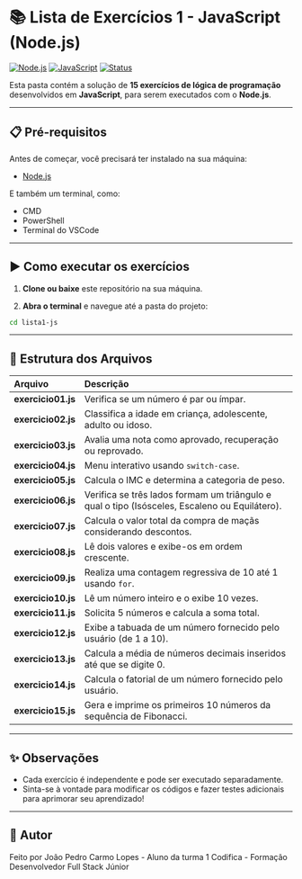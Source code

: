 # 📚 Lista de Exercícios 1 - JavaScript (Node.js)

[![Node.js](https://img.shields.io/badge/Node.js-339933?style=for-the-badge&logo=nodedotjs&logoColor=white)](https://nodejs.org/)
[![JavaScript](https://img.shields.io/badge/JavaScript-F7DF1E?style=for-the-badge&logo=javascript&logoColor=black)](https://developer.mozilla.org/pt-BR/docs/Web/JavaScript)
[![Status](https://img.shields.io/badge/Status-Completo-brightgreen?style=for-the-badge)](#)

Esta pasta contém a solução de **15 exercícios de lógica de programação** desenvolvidos em **JavaScript**, para serem executados com o **Node.js**.

---

## 📋 Pré-requisitos

Antes de começar, você precisará ter instalado na sua máquina:

- [Node.js](https://nodejs.org/)

E também um terminal, como:

- CMD
- PowerShell
- Terminal do VSCode

---

## ▶️ Como executar os exercícios

1. **Clone ou baixe** este repositório na sua máquina.

2. **Abra o terminal** e navegue até a pasta do projeto:

```bash
cd lista1-js
```

---

## 📁 Estrutura dos Arquivos

| Arquivo            | Descrição                                                                                     |
| :----------------- | :-------------------------------------------------------------------------------------------- |
| **exercicio01.js** | Verifica se um número é par ou ímpar.                                                         |
| **exercicio02.js** | Classifica a idade em criança, adolescente, adulto ou idoso.                                  |
| **exercicio03.js** | Avalia uma nota como aprovado, recuperação ou reprovado.                                      |
| **exercicio04.js** | Menu interativo usando `switch-case`.                                                         |
| **exercicio05.js** | Calcula o IMC e determina a categoria de peso.                                                |
| **exercicio06.js** | Verifica se três lados formam um triângulo e qual o tipo (Isósceles, Escaleno ou Equilátero). |
| **exercicio07.js** | Calcula o valor total da compra de maçãs considerando descontos.                              |
| **exercicio08.js** | Lê dois valores e exibe-os em ordem crescente.                                                |
| **exercicio09.js** | Realiza uma contagem regressiva de 10 até 1 usando `for`.                                     |
| **exercicio10.js** | Lê um número inteiro e o exibe 10 vezes.                                                      |
| **exercicio11.js** | Solicita 5 números e calcula a soma total.                                                    |
| **exercicio12.js** | Exibe a tabuada de um número fornecido pelo usuário (de 1 a 10).                              |
| **exercicio13.js** | Calcula a média de números decimais inseridos até que se digite 0.                            |
| **exercicio14.js** | Calcula o fatorial de um número fornecido pelo usuário.                                       |
| **exercicio15.js** | Gera e imprime os primeiros 10 números da sequência de Fibonacci.                             |

---

## ✨ Observações

- Cada exercício é independente e pode ser executado separadamente.
- Sinta-se à vontade para modificar os códigos e fazer testes adicionais para aprimorar seu aprendizado!

---

## 🚀 Autor

Feito por João Pedro Carmo Lopes - Aluno da turma 1 Codifica - Formação Desenvolvedor Full Stack Júnior
